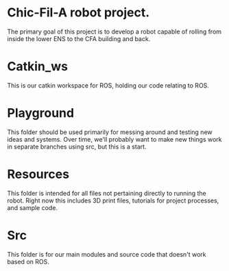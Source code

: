 # Chic-Fil-A robot project.
The primary goal of this project is to develop a robot capable of rolling from inside the lower ENS to the CFA building and back.

# Catkin_ws
This is our catkin workspace for ROS, holding our code relating to ROS.

# Playground
This folder should be used primarily for messing around and testing new ideas and systems. Over time, we'll probably want to make new things work in separate branches using src, but this is a start.

# Resources
This folder is intended for all files not pertaining directly to running the robot. Right now this includes 3D print files, tutorials for project processes, and sample code.

# Src
This folder is for our main modules and source code that doesn't work based on ROS.

